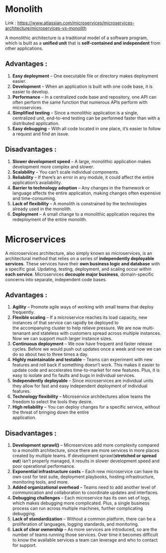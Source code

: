 # Monolith 

Link : https://www.atlassian.com/microservices/microservices-architecture/microservices-vs-monolith

A monolithic architecture is a traditional model of a software program, which is built as a **unified unit** that is 
**self-contained and independent** from other applications.

## Advantages : 
1. **Easy deployment** – One executable file or directory makes deployment easier.
2. **Development** – When an application is built with one code base, it is easier to develop.
3. **Performance** – In a centralized code base and repository, one API can often perform the same function that
   numerous APIs perform with microservices.
3. **Simplified testing** – Since a monolithic application is a single, centralized unit, end-to-end testing can
   be performed faster than with a distributed application. 
4. **Easy debugging** – With all code located in one place, it’s easier to follow a request and find an issue.

## Disadvantages : 
1. **Slower development speed** – A large, monolithic application makes development more complex and slower.
2. **Scalability** – You can’t scale individual components.
3. **Reliability** – If there’s an error in any module, it could affect the entire application’s availability.
4. **Barrier to technology adoption** – Any changes in the framework or language affects the entire application, 
   making changes often expensive and time-consuming.
5. **Lack of flexibility** – A monolith is constrained by the technologies already used in the monolith.
6. **Deployment** – A small change to a monolithic application requires the redeployment of the entire monolith.

# Microservices
A microservices architecture, also simply known as microservices, is an architectural method that relies on a series of 
**independently deployable services**. These services have their **own business logic and database** with a specific goal. 
Updating, testing, deployment, and scaling occur within **each service**. Microservices **decouple major business**,
domain-specific concerns into separate, independent code bases.

## Advantages : 
1. **Agility** – Promote agile ways of working with small teams that deploy frequently.
2. **Flexible scaling** – If a microservice reaches its load capacity, new instances of that service can rapidly be deployed to   
   the accompanying cluster to help relieve pressure. We are now multi-tenanant and stateless with customers spread across 
   multiple instances. Now we can support much larger instance sizes. 
3. **Continuous deployment** – We now have frequent and faster release cycles. Before we would push out updates once a week and now we can do so about two to three times a day. 
4. **Highly maintainable and testable** – Teams can experiment with new features and roll back if something doesn’t work. 
   This makes it easier to update code and accelerates time-to-market for new features. Plus, it is easy to isolate and fix 
   faults and bugs in individual services.
5. **Independently deployable** – Since microservices are individual units they allow for fast and easy independent deployment
   of individual features. 
6. **Technology flexibility** – Microservice architectures allow teams the freedom to select the tools they desire. 
7. **High reliability** – You can deploy changes for a specific service, without the threat of bringing down the entire   
   application.

## Disadvantages :
1. **Development sprawl()** –  Microservices add more complexity compared to a monolith architecture, since there are more 
   services in more places created by multiple teams. If development sprawl(**stretched or spread out**) isn’t properly
   managed, it results in slower development speed and poor operational performance. 
2. **Exponential infrastructure costs** – Each new microservice can have its own cost for test suite, deployment playbooks, 
   hosting infrastructure, monitoring tools, and more.
3. **Added organizational overhead** – Teams need to add another level of communication and collaboration to coordinate
   updates and interfaces. 
4. **Debugging challenges** – Each microservice has its own set of logs, which makes debugging more complicated. Plus, a
   single business process can run across multiple machines, further complicating debugging. 
5. **Lack of standardization** – Without a common platform, there can be a proliferation of languages, logging standards,
  and monitoring. 
6. **Lack of clear ownership** – As more services are introduced, so are the number of teams running those services. Over
   time it becomes difficult to know the available services a team can leverage and who to contact for support.

